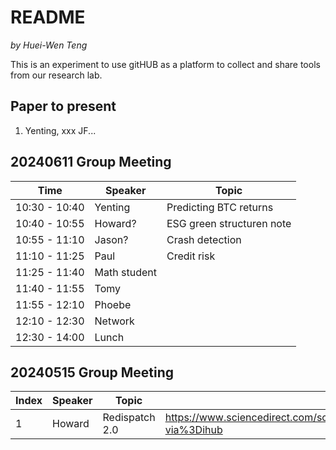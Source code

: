 # README

*by Huei-Wen Teng*


This is an experiment to use gitHUB as a platform to collect and share tools from our research lab. 


## Paper to present


1. Yenting, xxx JF...


## 20240611 Group Meeting


| Time | Speaker | Topic |
|----|----|----|
| 10:30 - 10:40 | Yenting | Predicting BTC returns|
| 10:40 - 10:55 |Howard? | ESG green structuren note|
| 10:55 - 11:10 |Jason? | Crash detection|
| 11:10 - 11:25 | Paul | Credit risk |
| 11:25 - 11:40 | Math student |
|11:40 - 11:55  | Tomy |
| 11:55 - 12:10 | Phoebe |  
| 12:10 - 12:30 | Network|
| 12:30 - 14:00 | Lunch |


 
## 20240515 Group Meeting

| Index | Speaker | Topic |Link|
|--|--|--|--|
|1 | Howard | Redispatch 2.0| https://www.sciencedirect.com/science/article/pii/S0306261923017154?via%3Dihub |







